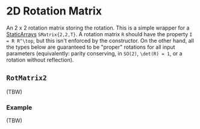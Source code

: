 # 2D Rotation Matrix

An 2 x 2 rotation matrix storing the rotation.
This is a simple wrapper for a [StaticArrays](https://github.com/JuliaArrays/StaticArrays.jl) `SMatrix{2,2,T}`.
A rotation matrix ``R`` should have the property ``I = R R^\top``, but this isn't enforced by the constructor.
On the other hand, all the types below are guaranteed to be "proper" rotations for all input parameters (equivalently: parity conserving, in ``SO(2)``, ``\det(R) = 1``, or a rotation without reflection).

## `RotMatrix2`
(TBW)

### Example
(TBW)

